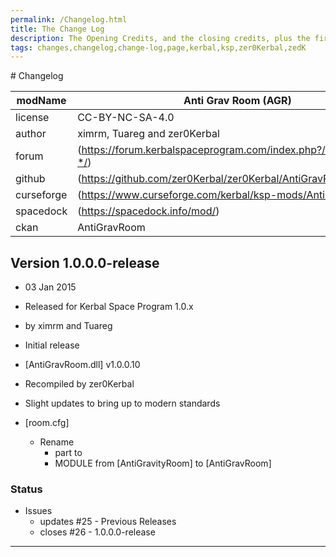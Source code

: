 ```yaml
---
permalink: /Changelog.html
title: The Change Log
description: The Opening Credits, and the closing credits, plus the first of two (or is three) end credit scenes
tags: changes,changelog,change-log,page,kerbal,ksp,zer0Kerbal,zedK
---
```


<!-- 
hdr-changelog.md v1.0.0.0
Anti Grav Room(AGR)
created: 13 May 2022
updated:
CC BY-ND 4.0 by zer0Kerbal
--># Changelog  
  
| modName    | Anti Grav Room (AGR)                                              |
| ---------- | ----------------------------------------------------------------- |
| license    | CC-BY-NC-SA-4.0                                                   |
| author     | ximrm, Tuareg and zer0Kerbal                                      |
| forum      | (https://forum.kerbalspaceprogram.com/index.php?/topic/208502-*/) |
| github     | (https://github.com/zer0Kerbal/zer0Kerbal/AntiGravRoom)           |
| curseforge | (https://www.curseforge.com/kerbal/ksp-mods/AntiGravRoom)         |
| spacedock  | (https://spacedock.info/mod/)                                     |
| ckan       | AntiGravRoom                                                      |

## Version 1.0.0.0-release

* 03 Jan 2015
* Released for Kerbal Space Program 1.0.x
* by ximrm and Tuareg

* Initial release
* [AntiGravRoom.dll] v1.0.0.10
* Recompiled by zer0Kerbal
* Slight updates to bring up to modern standards
* [room.cfg]
  * Rename
    * part to 
    * MODULE from [AntiGravityRoom] to [AntiGravRoom]

### Status

* Issues
  * updates #25 - Previous Releases
  * closes #26 - 1.0.0.0-release

---

